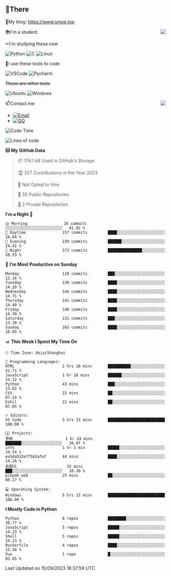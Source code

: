 
## 👏There

📰My blog: https://www.smoe.top

<img align="right" src="https://github-readme-stats.vercel.app/api/top-langs/?username=AkashiCoin"/>


📚I'm a student.

✏I'm studying these now

![Python](https://img.shields.io/badge/-Python-blue?style=flat-square&logo=Python&logoColor=fff)
![C](https://img.shields.io/badge/-C-585858?style=flat-square&logo=C&logoColor=fff)
![Linux](https://img.shields.io/badge/-Linux-black?style=flat-square&logo=Linux&logoColor=fff)

🔨I use these tools to code

![VSCode](https://img.shields.io/badge/-VSCode-blue?style=flat-square&logo=visualstudiocode&logoColor=fff)
![Pycharm](https://img.shields.io/badge/-Pycharm-green?style=flat-square&logo=pycharm&logoColor=fff)

 ~~These are other tools~~

![Ubuntu](https://img.shields.io/badge/-Ubuntu-orange?style=flat-square&logo=Ubuntu&logoColor=fff)
![Windows](https://img.shields.io/badge/-Windows-blue?style=flat-square&logo=Windows&logoColor=fff)

<img align="right" src="https://github-readme-stats.vercel.app/api?username=AkashiCoin" />


📫Contact me

* [![Email](https://img.shields.io/badge/Email-l1040186796@gmail.com-1?style=social&logoColor=fff)](mailto:l1040186796@gmail.com)
* [![QQ](https://img.shields.io/badge/QQ-1040186796-1?style=social&logoColor=fff)](tencent://AddContact/?fromId=45&fromSubId=1&subcmd=all&uin=1040186796&website=www.oicqzone.com)

<!--START_SECTION:waka-->
![Code Time](http://img.shields.io/badge/Code%20Time-876%20hrs%2019%20mins-blue)

![Lines of code](https://img.shields.io/badge/From%20Hello%20World%20I%27ve%20Written-242.7%20thousand%20lines%20of%20code-blue)

**🐱 My GitHub Data** 

> 📦 174.1 kB Used in GitHub's Storage 
 > 
> 🏆 327 Contributions in the Year 2023
 > 
> 🚫 Not Opted to Hire
 > 
> 📜 55 Public Repositories 
 > 
> 🔑 2 Private Repositories 
 > 
**I'm a Night 🦉** 

```text
🌞 Morning                10 commits          ░░░░░░░░░░░░░░░░░░░░░░░░░   01.02 % 
🌆 Daytime                157 commits         ████░░░░░░░░░░░░░░░░░░░░░   16.04 % 
🌃 Evening                239 commits         ██████░░░░░░░░░░░░░░░░░░░   24.41 % 
🌙 Night                  573 commits         ███████████████░░░░░░░░░░   58.53 % 
```
📅 **I'm Most Productive on Sunday** 

```text
Monday                   119 commits         ███░░░░░░░░░░░░░░░░░░░░░░   12.16 % 
Tuesday                  139 commits         ████░░░░░░░░░░░░░░░░░░░░░   14.20 % 
Wednesday                144 commits         ████░░░░░░░░░░░░░░░░░░░░░   14.71 % 
Thursday                 141 commits         ████░░░░░░░░░░░░░░░░░░░░░   14.40 % 
Friday                   140 commits         ████░░░░░░░░░░░░░░░░░░░░░   14.30 % 
Saturday                 131 commits         ███░░░░░░░░░░░░░░░░░░░░░░   13.38 % 
Sunday                   165 commits         ████░░░░░░░░░░░░░░░░░░░░░   16.85 % 
```


📊 **This Week I Spent My Time On** 

```text
🕑︎ Time Zone: Asia/Shanghai

💬 Programming Languages: 
HTML                     2 hrs 10 mins       ██████████░░░░░░░░░░░░░░░   41.71 % 
JavaScript               1 hr 16 mins        ██████░░░░░░░░░░░░░░░░░░░   24.32 % 
Python                   43 mins             ███░░░░░░░░░░░░░░░░░░░░░░   13.82 % 
CSS                      22 mins             ██░░░░░░░░░░░░░░░░░░░░░░░   07.24 % 
Ezhil                    22 mins             ██░░░░░░░░░░░░░░░░░░░░░░░   07.05 % 

🔥 Editors: 
VS Code                  5 hrs 13 mins       █████████████████████████   100.00 % 

🐱‍💻 Projects: 
导航                       1 hr 24 mins        ███████░░░░░░░░░░░░░░░░░░   26.97 % 
info                     1 hr 1 min          █████░░░░░░░░░░░░░░░░░░░░   19.54 % 
wx5da532e7f5b2afaf       44 mins             ████░░░░░░░░░░░░░░░░░░░░░   14.26 % 
有限元                      32 mins             ███░░░░░░░░░░░░░░░░░░░░░░   10.30 % 
pikpak_web               25 mins             ██░░░░░░░░░░░░░░░░░░░░░░░   08.27 % 

💻 Operating System: 
Windows                  5 hrs 13 mins       █████████████████████████   100.00 % 
```

**I Mostly Code in Python** 

```text
Python                   8 repos             ████████░░░░░░░░░░░░░░░░░   30.77 % 
JavaScript               5 repos             █████░░░░░░░░░░░░░░░░░░░░   19.23 % 
Shell                    5 repos             █████░░░░░░░░░░░░░░░░░░░░   19.23 % 
Dockerfile               4 repos             ████░░░░░░░░░░░░░░░░░░░░░   15.38 % 
Vue                      1 repo              █░░░░░░░░░░░░░░░░░░░░░░░░   03.85 % 
```




 Last Updated on 15/09/2023 18:37:59 UTC
<!--END_SECTION:waka-->

